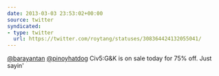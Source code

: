 ```yaml
---
date: 2013-03-03 23:53:02+00:00
source: twitter
syndicated:
- type: twitter
  url: https://twitter.com/roytang/statuses/308364424132055041/
---
```


[@barayantan](https://twitter.com/barayantan/) [@pinoyhatdog](https://twitter.com/pinoyhatdog/) Civ5:G&amp;K is on sale today for 75% off. Just sayin'
